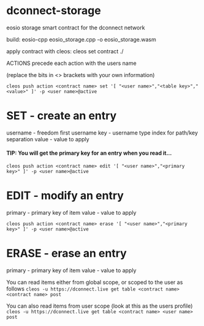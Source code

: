 # dconnect-storage
eosio storage smart contract for the dconnect network 

build:
eosio-cpp eosio_storage.cpp -o eosio_storage.wasm

apply contract with cleos:
cleos set contract <contract name> ./

ACTIONS
precede each action with the users name

(replace the bits in <> brackets with your own information)

```cleos push action <contract name> set '[ "<user name>","<table key>","<value>" ]' -p <user name>@active```
# SET - create an entry
username - freedom first username
key - username type index for path/key separation
value - value to apply

#### TIP: You will get the primary key for an entry when you read it...

```cleos push action <contract name> edit '[ "<user name>","<primary key>" ]' -p <user name>@active```
# EDIT - modify an entry
primary - primary key of item
value - value to apply

```cleos push action <contract name> erase '[ "<user name>","<primary key>" ]' -p <user name>@active```
# ERASE - erase an entry
primary - primary key of item
value - value to apply

You can read items either from global scope, or scoped to the user as follows
```cleos -u https://dconnect.live get table <contract name> <contract name> post```

You can also read items from user scope (look at this as the users profile)
```cleos -u https://dconnect.live get table <contract name> <user name> post```

